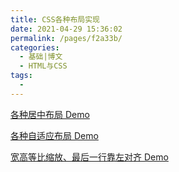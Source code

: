 ```yaml
---
title: CSS各种布局实现
date: 2021-04-29 15:36:02
permalink: /pages/f2a33b/
categories:
  - 基础|博文
  - HTML与CSS
tags:
  - 
---
```



[各种居中布局 Demo](https://lacorda.github.io/demo.html#/index/layout-center)


[各种自适应布局 Demo](https://lacorda.github.io/demo.html#/index/layout-flex)


[宽高等比缩放、最后一行靠左对齐 Demo](https://lacorda.github.io/demo.html#/index/same-size)
